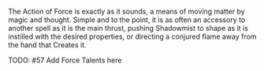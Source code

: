 The Action of Force is exactly as it sounds, a means of moving matter by magic and thought. Simple and to the point, it is as often an accessory to another spell as it is the main thrust, pushing Shadowmist to shape as it is instilled with the desired properties, or directing a conjured flame away from the hand that Creates it.

TODO: #57 Add Force Talents here